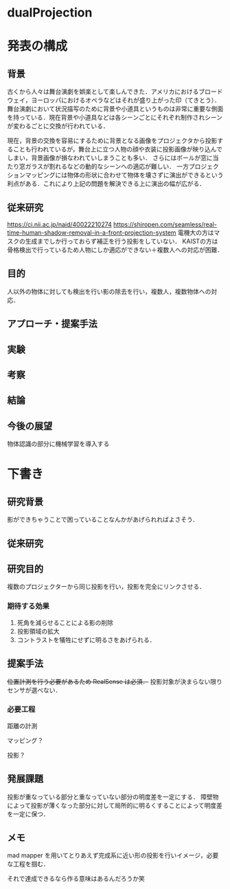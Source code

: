 # dualProjection

# 発表の構成
## 背景
古くから人々は舞台演劇を娯楽として楽しんできた．アメリカにおけるブロードウェイ，ヨーロッパにおけるオペラなどはそれが盛り上がった印（てきとう）．舞台演劇において状況描写のために背景や小道具というものは非常に重要な側面を持っている．現在背景や小道具などは各シーンごとにそれぞれ制作されシーンが変わるごとに交換が行われている．
<!-- しかしこれではシーンの推移に時間がかかる上，背景や小道具の制作費用も嵩んでしまう． -->
現在，背景の交換を容易にするために背景となる画像をプロジェクタから投影することも行われているが，舞台上に立つ人物の顔や衣装に投影画像が映り込んでしまい，背景画像が損なわれていしまうことも多い．
さらにはボールが窓に当たり窓ガラスが割れるなどの動的なシーンへの適応が難しい．
一方プロジェクションマッピングには物体の形状に合わせて物体を壊さずに演出ができるという利点がある．これにより上記の問題を解決できる上に演出の幅が広がる．
## 従来研究
https://ci.nii.ac.jp/naid/40022210274
https://shiropen.com/seamless/real-time-human-shadow-removal-in-a-front-projection-system
電機大の方はマスクの生成までしか行っておらず補正を行う投影をしていない．
KAISTの方は骨格検出で行っているため人物にしか適応ができない＋複数人への対応が困難．
## 目的
人以外の物体に対しても検出を行い影の除去を行い，複数人，複数物体への対応．
## アプローチ・提案手法

## 実験
## 考察
## 結論
## 今後の展望
物体認識の部分に機械学習を導入する

# 下書き
## 研究背景

影ができちゃうことで困っていることなんかがあげられればよさそう．

## 従来研究

## 研究目的

複数のプロジェクターから同じ投影を行い，投影を完全にリンクさせる．

### 期待する効果

1. 死角を減らせることによる影の削除
1. 投影領域の拡大
1. コントラストを犠牲にせずに明るさをあげられる．

## 提案手法

~~位置計測を行う必要があるため RealSense は必須．~~
投影対象が決まらない限りセンサが選べない．

### 必要工程

距離の計測

マッピング？

投影？

## 発展課題

投影が重なっている部分と重なっていない部分の明度差を一定にする．
障壁物によって投影が薄くなった部分に対して局所的に明るくすることによって明度差を一定に保つ．

## メモ

mad mapper を用いてとりあえず完成系に近い形の投影を行いイメージ，必要な工程を掴む．

それで達成できるなら作る意味はあるんだろうか笑
